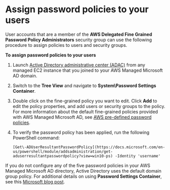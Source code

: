# Assign password policies to your users<a name="assignpasswordpolicies"></a>

User accounts that are a member of the **AWS Delegated Fine Grained Password Policy Administrators** security group can use the following procedure to assign policies to users and security groups\.

**To assign password policies to your users**

1. Launch [Active Directory administrative center \(ADAC\)](https://technet.microsoft.com/en-us/library/dd560651.aspx) from any managed EC2 instance that you joined to your AWS Managed Microsoft AD domain\.

1. Switch to the **Tree View** and navigate to **System\\Password Settings Container**\.

1. Double click on the fine\-grained policy you want to edit\. Click **Add** to edit the policy properties, and add users or security groups to the policy\. For more information about the default fine\-grained policies provided with AWS Managed Microsoft AD, see [AWS pre\-defined password policies](supportedpolicysettings.md#supportedpwdpolicies)\.

1. To verify the password policy has been applied, run the following PowerShell command:

   ```
   [Get\-ADUserResultantPasswordPolicy](https://docs.microsoft.com/en-us/powershell/module/addsadministration/get-aduserresultantpasswordpolicy?view=win10-ps) -Identity 'username'
   ```

If you do not configure any of the five password policies in your AWS Managed Microsoft AD directory, Active Directory uses the default domain group policy\. For additional details on using **Password Settings Container**, see this [Microsoft blog post](https://blogs.technet.microsoft.com/canitpro/2013/05/29/step-by-step-enabling-and-using-fine-grained-password-policies-in-ad/)\. 